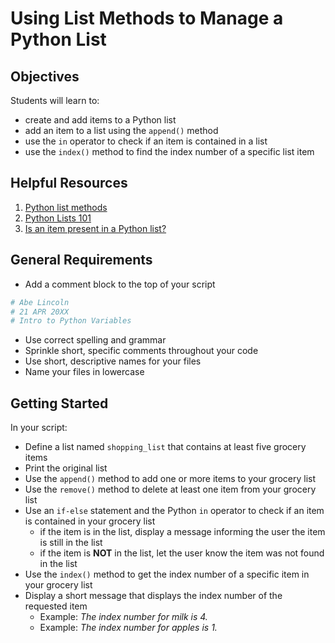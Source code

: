 # Using List Methods to Manage a Python List

## Objectives

Students will learn to:

- create and add items to a Python list
- add an item to a list using the `append()` method
- use the `in` operator to check if an item is contained in a list
- use the `index()` method to find the index number of a specific list item

## Helpful Resources

 1. [Python list methods](https://www.programiz.com/python-programming/methods/list)
 2. [Python Lists 101](https://www.programiz.com/python-programming/list)
 3. [Is an item present in a Python list?](https://ioflood.com/blog/in-python/)

## General Requirements

- Add a comment block to the top of your script
```python
# Abe Lincoln
# 21 APR 20XX
# Intro to Python Variables
```
- Use correct spelling and grammar
- Sprinkle short, specific comments throughout your code
- Use short, descriptive names for your files
- Name your files in lowercase

## Getting Started

In your script:

 - Define a list named `shopping_list` that contains at least five grocery items
 - Print the original list
 - Use the `append()` method to add one or more items to your grocery list
 - Use the `remove()` method to delete at least one item from your grocery list
 - Use an `if-else` statement and the Python `in` operator to check if an item is contained in your grocery list
    - if the item is in the list, display a message informing the user the item is still in the list
    - if the item is **NOT** in the list, let the user know the item was not found in the list
- Use the `index()` method to get the index number of a specific item in your grocery list
- Display a short message that displays the index number of the requested item
    - Example: *The index number for milk is 4.*
    - Example: *The index number for apples is 1.*




